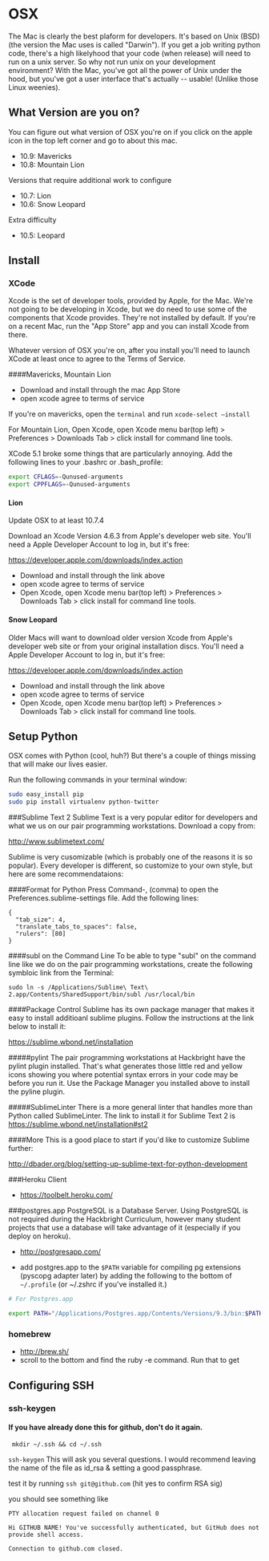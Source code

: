 # OSX

The Mac is clearly the best plaform for developers.  It's based on Unix (BSD) (the version the Mac uses is called "Darwin").  If you get a job writing python code, there's a high likelyhood that your code (when release) will need to run on a unix server.  So why not run unix on your development environment?  With the Mac, you've got all the power of Unix under the hood, but you've got a user interface that's actually -- usable! (Unlike those Linux weenies).

## What Version are you on?
You can figure out what version of OSX you're on if you click on the apple icon in the top left corner and go to about this mac.



- 10.9: Mavericks
- 10.8: Mountain Lion

Versions that require additional work to configure

- 10.7: Lion 
- 10.6: Snow Leopard

Extra difficulty
- 10.5: Leopard


## Install

### XCode
Xcode is the set of developer tools, provided by Apple, for the Mac.  We're not going to be developing in Xcode, but we do need to use some of the components that Xcode provides.  They're not installed by default.  If you're on a recent Mac, run the "App Store" app and you can install Xcode from there.

Whatever version of OSX you're on, after you install you'll need to launch XCode at least once to agree to the Terms of Service.



####Mavericks, Mountain Lion

- Download and install through the mac App Store
- open xcode agree to terms of service

If you're on mavericks, open the `terminal` and run `xcode-select —install`

For Mountain Lion, Open Xcode, open Xcode menu bar(top left) > Preferences > Downloads Tab > click install for command line tools.

XCode 5.1 broke some things that are particularly annoying. Add the following lines to your .bashrc or .bash_profile:
````bash
export CFLAGS=-Qunused-arguments
export CPPFLAGS=-Qunused-arguments
````

#### Lion

Update OSX to at least 10.7.4

Download an Xcode Version 4.6.3 from Apple's developer web site.  You'll need a Apple Developer Account to log in, but it's free:

https://developer.apple.com/downloads/index.action

- Download and install through the link above
- open xcode agree to terms of service
- Open Xcode, open Xcode menu bar(top left) > Preferences > Downloads Tab > click install for command line tools.

#### Snow Leopard

Older Macs will want to download older version Xcode from Apple's developer web site or from your original installation discs.  You'll need a Apple Developer Account to log in, but it's free:

https://developer.apple.com/downloads/index.action

- Download and install through the link above
- open xcode agree to terms of service
- Open Xcode, open Xcode menu bar(top left) > Preferences > Downloads Tab > click install for command line tools.


## Setup Python

OSX comes with Python (cool, huh?)  But there's a couple of things missing that will make our lives easier.

Run the following commands in your terminal window:

````bash
sudo easy_install pip
sudo pip install virtualenv python-twitter
````


###Sublime Text 2
Sublime Text is a very popular editor for developers and what we us on our pair programming workstations.  Download a copy from:

http://www.sublimetext.com/

Sublime is very cusomizable (which is probably one of the reasons it is so popular).  Every developer is different, so customize to your own style, but here are some recommendataions:

####Format for Python
Press Command-, (comma) to open the Preferences.sublime-settings file.  Add the following lines:

````
{
  "tab_size": 4,
  "translate_tabs_to_spaces": false,
  "rulers": [80]
}
````

####subl on the Command Line
To be able to type "subl" on the command line like we do on the pair programming workstations, create the following symbloic link from the Terminal:

````
sudo ln -s /Applications/Sublime\ Text\ 2.app/Contents/SharedSupport/bin/subl /usr/local/bin
````

####Package Control
Sublime has its own package manager that makes it easy to install additioanl sublime plugins.  Follow the instructions at the link below to install it:

https://sublime.wbond.net/installation

#####pylint
The pair programming workstations at Hackbright have the pylint plugin installed.  That's what generates those little red and yellow icons showing you where potential syntax errors in your code may be before you run it.  Use the Package Manager you installed above to install the pyline plugin.

#####SublimeLinter
There is a more general linter that handles more than Python called SublimeLinter. The link to install it for Sublime Text 2 is https://sublime.wbond.net/installation#st2

####More
This is a good place to start if you'd like to customize Sublime further:

http://dbader.org/blog/setting-up-sublime-text-for-python-development


###Heroku Client 
- https://toolbelt.heroku.com/

###postgres.app 
PostgreSQL is a Database Server.  Using PostgreSQL is not required during the Hackbright Curriculum, however many student projects that use a database will take advantage of it (especially if you deploy on heroku).

- http://postgresapp.com/

- add postgres.app to the `$PATH` variable for compiling pg extensions (pyscopg adapter later) by adding the following to the bottom of `~/.profile` (or ~/.zshrc if you've installed it.)

````bash
# For Postgres.app

export PATH="/Applications/Postgres.app/Contents/Versions/9.3/bin:$PATH"
````

### homebrew 
- http://brew.sh/
- scroll to the bottom and find the ruby -e command. Run that to get



## Configuring SSH
### ssh-keygen
#### If you have already done this for github, don't do it again.

` mkdir ~/.ssh && cd ~/.ssh`

`ssh-keygen`
This will ask you several questions. I would recommend leaving the name of the file as id_rsa & setting a good passphrase.


test it by running  `ssh git@github.com` (hit yes to confirm RSA sig)

you should see something like
````
PTY allocation request failed on channel 0

Hi GITHUB NAME! You've successfully authenticated, but GitHub does not provide shell access.

Connection to github.com closed.
````

